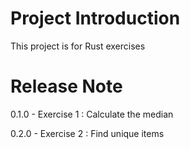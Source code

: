 # Project Introduction

This project is for Rust exercises

# Release Note

0.1.0 - Exercise 1 : Calculate the median

0.2.0 - Exercise 2 : Find unique items